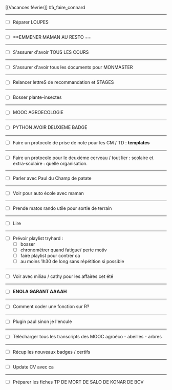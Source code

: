 [[Vacances février]] #à_faire_connard 
___
- [ ] Réparer LOUPES
___
- [ ] ==EMMENER MAMAN AU RESTO ==
___
- [ ] S'assurer d'avoir TOUS LES COURS
___
- [ ] S'assurer d'avoir tous les documents pour MONMASTER
___
- [ ] Relancer lettreS de recommandation et STAGES
___
- [ ] Bosser plante-insectes
___
- [ ] MOOC AGROECOLOGIE
___
- [ ] PYTHON AVOIR DEUXIEME BADGE
___
- [ ] Faire un protocole de prise de note pour les CM / TD : **templates**
___
- [ ] Faire un protocole pour le deuxième cerveau / tout lier : scolaire et extra-scolaire : quelle organisation.
___
- [ ] Parler avec Paul du Champ de patate
___
- [ ] Voir pour auto école avec maman
___
- [ ] Prende matos rando utile pour sortie de terrain
___
- [ ] Lire
___
- [ ] Prévoir playlist tryhard :
	- [ ] bosser
	- [ ] chronométrer quand fatigue/ perte motiv
	- [ ] faire playlist pour contrer ca
	- [ ] au moins 1h30 de long sans répétition si possible
___
- [ ] Voir avec miliau / cathy pour les affaires cet été
___
- [ ] **ENOLA GARANT AAAAH**
___
- [ ] Comment coder une fonction sur R?
___
- [ ] Plugin paul sinon je l'encule
___
- [ ] Télécharger tous les transcripts des MOOC agroéco - abeilles - arbres
___
- [ ] Récup les nouveaux badges / certifs 
___
- [ ] Update CV avec ca
___
- [ ] Préparer les fiches TP DE MORT DE SALO DE KONAR DE BCV



